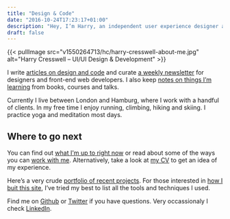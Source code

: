 ```yaml
---
title: "Design & Code"
date: "2016-10-24T17:23:17+01:00"
description: "Hey, I’m Harry, an independent user experience designer and front-end developer from London, England."
draft: false
---
```


{{< pullImage src="v1550264713/hc/harry-cresswell-about-me.jpg" alt="Harry Cresswell – UI/UI Design & Development" >}}

I write [articles on design and code](/articles/) and curate [a weekly newsletter](/newsletter/) for designers and front-end web developers. I also keep [notes on things I’m learning](/notes/) from books, courses and talks.

Currently I live between London and Hamburg, where I work with a handful of clients. In my free time I enjoy running, climbing, hiking and skiing. I practice yoga and meditation most days.


## Where to go next

You can find out [what I'm up to right now](/now/) or read about some of the ways you can [work with me](/how/). Alternatively, take a look at [my CV](https://harrycresswell.com/pdf/harry-cresswell-cv-april-19.pdf) to get an idea of my experience.

Here’s a very crude [portfolio of recent projects](/things/). For those interested in [how I buit this site](/build/), I’ve tried my best to list all the tools and techniques I used. 

Find me on [Github](https://github.com/harrycresswell) or [Twitter](https://twitter.com/harrycresswell) if you have questions. Very occassionaly I check [LinkedIn](https://uk.linkedin.com/in/harrycresswell).